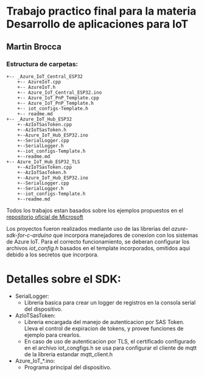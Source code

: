 # Trabajo practico final para la materia Desarrollo de aplicaciones para IoT
## Martin Brocca

### Estructura de carpetas:

    +-- _Azure_IoT_Central_ESP32
        +-- AzureIoT.cpp
        +-- AzureIoT.h
        +-- Azure_IoT_Central_ESP32.ino
        +-- Azure_IoT_PnP_Template.cpp
        +-- Azure_IoT_PnP_Template.h
        +-- iot_configs-Template.h
        +-- readme.md
    +-- _Azure_IoT_Hub_ESP32
        +--AzIoTSasToken.cpp
        +--AzIoTSasToken.h
        +--Azure_IoT_Hub_ESP32.ino
        +--SerialLogger.cpp
        +--SerialLogger.h
        +--iot_configs-Template.h
        +--readme.md
    +-- Azure_IoT_Hub_ESP32_TLS
        +--AzIoTSasToken.cpp
        +--AzIoTSasToken.h
        +--Azure_IoT_Hub_ESP32.ino
        +--SerialLogger.cpp
        +--SerialLogger.h
        +--iot_configs-Template.h
        +--readme.md

Todos los trabajos estan basados sobre los ejemplos propuestos en el [repositorio oficial de Microsoft](https://github.com/Azure/azure-sdk-for-c-arduino) 

Los proyectos fueron realizados mediante uso de las librerias del *azure-sdk-for-c-arduino* que incorpora manejadores de conexion con los sistemas de Azure IoT.
Para el correcto funcionamiento, se deberan configurar los archivos *iot_config.h* basados en el template incorporados, omitidos aqui debido a los secretos que incorpora.

# Detalles sobre el SDK:

+ SerialLogger:
  + Libreria basica para crear un logger de registros en la consola serial del dispositivo.
+ AzIoTSasToken:
  + Libreria encargada del manejo de autenticacion por SAS Token. Lleva el control de expiracion de tokens, y provee funciones de ejemplo para crearlos.
  + En caso de uso de autenticacion por TLS, el certificado configurado en el archivo iot_congfigs.h se usa para configurar el cliente de mqtt de la libreria estandar mqtt_client.h
+ Azure_IoT_*.ino:
  + Programa principal del dispositivo.

